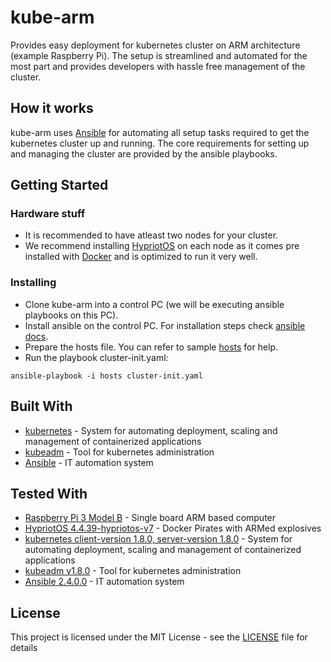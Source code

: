 # kube-arm

Provides easy deployment for kubernetes cluster on ARM architecture (example Raspberry Pi). The setup is streamlined and automated for the most part and provides developers with hassle free management of the cluster.

## How it works

kube-arm uses [Ansible](http://docs.ansible.com/ansible/latest/index.html) for automating all setup tasks required to get the kubernetes cluster up and running. The core requirements for setting up and managing the cluster are provided by the ansible playbooks.

## Getting Started

### Hardware stuff

* It is recommended to have atleast two nodes for your cluster.
* We recommend installing [HypriotOS](https://blog.hypriot.com/faq/) on each node as it comes pre installed with [Docker](https://www.docker.com/what-docker) and is optimized to run it very well.

### Installing

* Clone kube-arm into a control PC (we will be executing ansible playbooks on this PC).
* Install ansible on the control PC. For installation steps check [ansible docs](http://docs.ansible.com/ansible/latest/intro_installation.html).
* Prepare the hosts file. You can refer to sample [hosts](hosts.sample) for help.
* Run the playbook cluster-init.yaml:
```
ansible-playbook -i hosts cluster-init.yaml
```

## Built With

* [kubernetes](https://kubernetes.io) - System for automating deployment, scaling and management of containerized applications
* [kubeadm](https://kubernetes.io/docs/admin/kubeadm/) - Tool for kubernetes administration
* [Ansible](http://docs.ansible.com/ansible/latest/intro.html) - IT automation system

## Tested With

* [Raspberry Pi 3 Model B](https://www.raspberrypi.org) - Single board ARM based computer
* [HypriotOS 4.4.39-hypriotos-v7](https://blog.hypriot.com) - Docker Pirates with ARMed explosives
* [kubernetes client-version 1.8.0, server-version 1.8.0](https://kubernetes.io) - System for automating deployment, scaling and management of containerized applications
* [kubeadm v1.8.0](https://kubernetes.io/docs/admin/kubeadm/) - Tool for kubernetes administration
* [Ansible 2.4.0.0](http://docs.ansible.com/ansible/latest/intro.html) - IT automation system

## License

This project is licensed under the MIT License - see the [LICENSE](LICENSE) file for details

